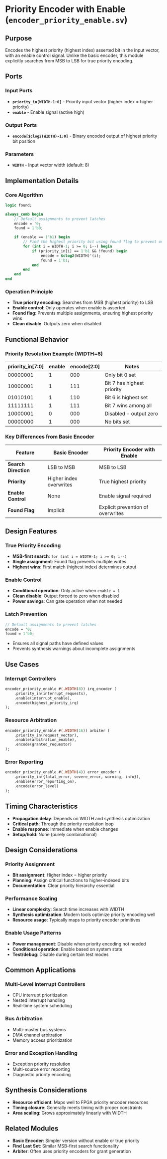 # Priority Encoder with Enable (`encoder_priority_enable.sv`)

## Purpose
Encodes the highest priority (highest index) asserted bit in the input vector, with an enable control signal. Unlike the basic encoder, this module explicitly searches from MSB to LSB for true priority encoding.

## Ports

### Input Ports
- **`priority_in[WIDTH-1:0]`** - Priority input vector (higher index = higher priority)
- **`enable`** - Enable signal (active high)

### Output Ports
- **`encode[$clog2(WIDTH)-1:0]`** - Binary encoded output of highest priority bit position

### Parameters
- **`WIDTH`** - Input vector width (default: 8)

## Implementation Details

### Core Algorithm
```systemverilog
logic found;

always_comb begin
    // Default assignments to prevent latches
    encode = '0;
    found = 1'b0;

    if (enable == 1'b1) begin
        // Find the highest priority bit using found flag to prevent overwrites
        for (int i = WIDTH-1; i >= 0; i--) begin
            if (priority_in[i] == 1'b1 && !found) begin
                encode = $clog2(WIDTH)'(i);
                found = 1'b1;
            end
        end
    end
end
```

### Operation Principle
- **True priority encoding**: Searches from MSB (highest priority) to LSB
- **Enable control**: Only operates when enable is asserted
- **Found flag**: Prevents multiple assignments, ensuring highest priority wins
- **Clean disable**: Outputs zero when disabled

## Functional Behavior

### Priority Resolution Example (WIDTH=8)
| priority_in[7:0] | enable | encode[2:0] | Notes |
|------------------|--------|-------------|-------|
| 00000001         | 1      | 000         | Only bit 0 set |
| 10000001         | 1      | 111         | Bit 7 has highest priority |
| 01010101         | 1      | 110         | Bit 6 is highest set |
| 11111111         | 1      | 111         | Bit 7 wins among all |
| 10000001         | 0      | 000         | Disabled - output zero |
| 00000000         | 1      | 000         | No bits set |

### Key Differences from Basic Encoder
| Feature | Basic Encoder | Priority Encoder with Enable |
|---------|---------------|------------------------------|
| **Search Direction** | LSB to MSB | MSB to LSB |
| **Priority** | Higher index overwrites | True highest priority |
| **Enable Control** | None | Enable signal required |
| **Found Flag** | Implicit | Explicit prevention of overwrites |

## Design Features

### True Priority Encoding
- **MSB-first search**: `for (int i = WIDTH-1; i >= 0; i--)`
- **Single assignment**: Found flag prevents multiple writes
- **Highest wins**: First match (highest index) determines output

### Enable Control
- **Conditional operation**: Only active when `enable = 1`
- **Clean disable**: Output forced to zero when disabled
- **Power savings**: Can gate operation when not needed

### Latch Prevention
```systemverilog
// Default assignments to prevent latches
encode = '0;
found = 1'b0;
```
- Ensures all signal paths have defined values
- Prevents synthesis warnings about incomplete assignments

## Use Cases

### Interrupt Controllers
```systemverilog
encoder_priority_enable #(.WIDTH(8)) irq_encoder (
    .priority_in(interrupt_requests),
    .enable(interrupt_enable),
    .encode(highest_priority_irq)
);
```

### Resource Arbitration
```systemverilog
encoder_priority_enable #(.WIDTH(16)) arbiter (
    .priority_in(request_vector),
    .enable(arbitration_enable),
    .encode(granted_requestor)
);
```

### Error Reporting
```systemverilog
encoder_priority_enable #(.WIDTH(4)) error_encoder (
    .priority_in({fatal_error, severe_error, warning, info}),
    .enable(error_reporting_on),
    .encode(error_level)
);
```

## Timing Characteristics
- **Propagation delay**: Depends on WIDTH and synthesis optimization
- **Critical path**: Through the priority resolution loop
- **Enable response**: Immediate when enable changes
- **Setup/hold**: None (purely combinational)

## Design Considerations

### Priority Assignment
- **Bit assignment**: Higher index = higher priority
- **Planning**: Assign critical functions to higher-indexed bits
- **Documentation**: Clear priority hierarchy essential

### Performance Scaling
- **Linear complexity**: Search time increases with WIDTH
- **Synthesis optimization**: Modern tools optimize priority encoding well
- **Resource usage**: Typically maps to priority encoder primitives

### Enable Usage Patterns
- **Power management**: Disable when priority encoding not needed
- **Conditional operation**: Enable based on system state
- **Test/debug**: Disable during certain test modes

## Common Applications

### Multi-Level Interrupt Controllers
- CPU interrupt prioritization
- Nested interrupt handling
- Real-time system scheduling

### Bus Arbitration
- Multi-master bus systems
- DMA channel arbitration
- Memory access prioritization

### Error and Exception Handling
- Exception priority resolution
- Multi-source error reporting
- Diagnostic priority encoding

## Synthesis Considerations
- **Resource efficient**: Maps well to FPGA priority encoder resources
- **Timing closure**: Generally meets timing with proper constraints
- **Area scaling**: Grows approximately linearly with WIDTH

## Related Modules
- **Basic Encoder**: Simpler version without enable or true priority
- **Find Last Set**: Similar MSB-first search functionality
- **Arbiter**: Often uses priority encoders for grant generation